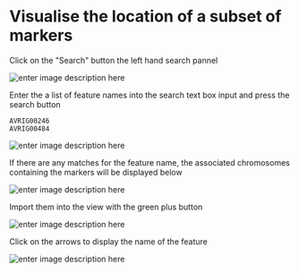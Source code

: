# Visualise the location of a subset of markers​

Click on the "Search" button the left hand search pannel

![enter image description here](https://pretzel-images-public.s3.ap-southeast-2.amazonaws.com/use-case/visualise-subset-of-markers%E2%80%8B/sm-1.png)

Enter the a list of feature names into the search text box input and press the search button

    AVRIG00246
    AVRIG00484

![enter image description here](https://pretzel-images-public.s3.ap-southeast-2.amazonaws.com/use-case/visualise-subset-of-markers%E2%80%8B/sm-2.png)

If there are any matches for the feature name, the associated chromosomes containing the markers will be displayed below

![enter image description here](https://pretzel-images-public.s3.ap-southeast-2.amazonaws.com/use-case/visualise-subset-of-markers%E2%80%8B/sm-3.png)

Import them into the view with the green plus button

![enter image description here](https://pretzel-images-public.s3.ap-southeast-2.amazonaws.com/use-case/visualise-subset-of-markers%E2%80%8B/sm-4.png)

Click on the arrows to display the name of the feature

![enter image description here](https://pretzel-images-public.s3.ap-southeast-2.amazonaws.com/use-case/visualise-subset-of-markers%E2%80%8B/sm-5.png)